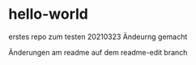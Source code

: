# hello-world
erstes repo zum testen 
20210323 Ändeurng gemacht

Änderungen am readme auf dem readme-edit branch
